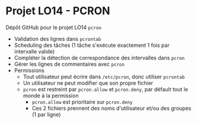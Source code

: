 # Projet LO14 - PCRON

Dépôt GitHub pour le projet LO14 `pcron`

- Validation des lignes dans `pcrontab`
- Scheduling des tâches (1 tâche s'exécute exactement 1 fois par intervalle valide)
- Compléter la détection de correspondance des intervalles dans `pcron`
- Gérer les lignes de commentaires avec `pcron`
- Permissions
  - Tout utilisateur peut écrire dans `/etc/pcron`, donc utiliser `pcrontab`
  - Un utilisateur ne peut modifier que son propre fichier
  - `pcron` est restreint par `pcron.allow` et `pcron.deny`, par défault tout le monde à la permission
    - `pcron.allow` est prioritaire sur `pcron.deny`
    - Ces 2 fichiers prennent des noms d'utilisateur et/ou des groupes (1 par ligne)